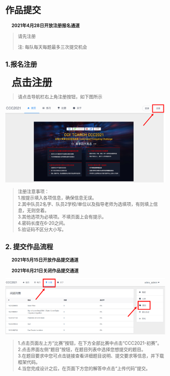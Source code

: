 
# 作品提交

&nbsp;&nbsp;&nbsp;&nbsp;&nbsp;**2021年4月28日开放注册报名通道**
>请先注册
>
>注: 每队每天每题最多三次提交机会

## 1.报名注册

&nbsp;&nbsp;&nbsp;&nbsp;&nbsp;<a href="http://ccc2021.rieslab.cn:8008/"><font size="6" ><strong>点击注册</strong></font></a>
<br>
>请点击导航栏右上角注册按钮，如下图所示
>
>
>
![](./images/up.png)
>
>
>
>注册注意事项：<br>
>1.按提示填入各项信息，确保信息无误。<br>
>2.其中队员2名字、队员2学校/单位以及指导老师为选填项，有则填上信息，无则空着。<br>
>3.其他选项为必填项。不填页面上会有提示。<br>
>4.密码长度在6-20之间。<br>
>5.验证码不区分大小写。<br>

## 2. 提交作品流程

<!--## 作品提交的入口如下：-->

&nbsp;&nbsp;&nbsp;&nbsp;&nbsp;**2021年5月15日开放作品提交通道**

&nbsp;&nbsp;&nbsp;&nbsp;&nbsp;**2021年6月21日关闭作品提交通道**

>
>
>
![](./images/up0.png)
>
>
>

>1.点击页面左上方“比赛”按钮，在下方全部比赛中点击“CCC2021-初赛”。<br>
>2.点击界面左侧“题目”按钮，在题目列表中选择您想提交的题目。<br>
>3.在题目要求中您可点击链接查看详细题目说明、提交要求等信息，并下载框架代码。<br>
>4.当您完成设计之后，在页面下方您的解答中点击“上传代码”提交。<br>

<!--[http://ccc2021.rieslab.cn:8008/](http://ccc2021.rieslab.cn:8008/)-->
